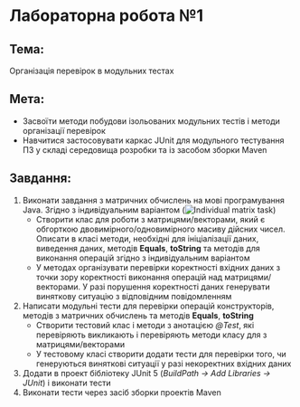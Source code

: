 # Лабораторна робота №1
## Тема: 
Організація перевірок в модульних тестах
## Мета:
* Засвоїти методи побудови ізольованих модульних тестів і методи організації перевірок
* Навчитися застосовувати каркас JUnit для модульного тестування ПЗ у складі середовища розробки та із засобом зборки Maven
## Завдання:
1. Виконати завдання з матричних обчислень на мові програмування Java. Згідно з індивідуальним варіантом (![Individual matrix task](https://latex.codecogs.com/gif.latex?C^{-1}&space;-&space;k&space;*&space;B^T "Individual matrix task"))
    * Створити клас для роботи з матрицями/векторами, який є обгорткою двовимірного/одновимірного масиву дійсних чисел. Описати в класі методи, необхідні для ініціалізації даних, виведення даних, методів __Equals__, __toString__ та методів для виконання операцій згідно з індивідуальним варіантом
    * У методах організувати перевірки коректності вхідних даних з точки зору коректності виконання операцій над матрицями/векторами. У разі порушення коректності даних генерувати виняткову ситуацію з відповідним повідомленням
2. Написати модульні тести для перевірки операцій конструкторів, методів з матричних обчислень та методів __Equals__, __toString__
    * Створити тестовий клас і методи з анотацією _@Test_, які перевіряють викликають і перевіряють методи класу для з матрицями/векторами
    * У тестовому класі створити додати тести для перевірки того, чи генеруються виняткові ситуації у разі некоректних вхідних даних
3. Додати в проект бібліотеку JUnit 5 (*BuildPath -> Add Libraries -> JUnit*) і виконати тести
4. Виконати тести через засіб зборки проектів Maven
